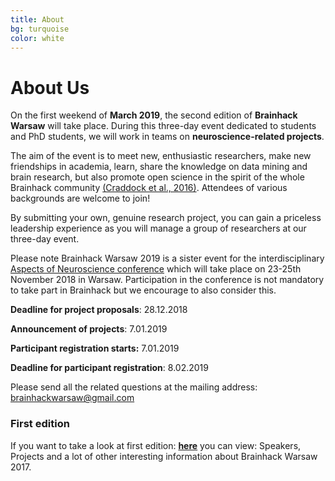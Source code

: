 ```yaml
---
title: About
bg: turquoise
color: white
---
```


# About Us



On the first weekend of **March 2019**, the second edition of **Brainhack Warsaw** will take place. During this three-day event dedicated to students and PhD students, we will work in teams on **neuroscience-related projects**.

The aim of the event is to meet new, enthusiastic researchers, make new friendships in academia, learn, share the knowledge on data mining and brain research, but also promote open science in the spirit of the whole Brainhack community [(Craddock et al., 2016)](https://gigascience.biomedcentral.com/articles/10.1186/s13742-016-0121-x). Attendees of various backgrounds are welcome to join!

By submitting your own, genuine research project, you can gain a priceless leadership experience as you will manage a group of researchers at our three-day event.

Please note Brainhack Warsaw 2019 is a sister event for the interdisciplinary  [Aspects of Neuroscience conference](http://neuroaspects.org/)  which will take place on 23-25th November 2018 in Warsaw.
Participation in the conference is not mandatory to take part in Brainhack but we encourage to also consider this.




**Deadline for project proposals**:                     28.12.2018

**Announcement of projects**:                            7.01.2019

**Participant registration starts:**                     7.01.2019

**Deadline for participant registration**:               8.02.2019

Please send all the related questions at the mailing address: [brainhackwarsaw@gmail.com](mailto:brainhackwarsaw@gmail.com)

### First edition
If you want to take a look at first edition: [**here**](https://brainhackwarsaw2017.github.io/) you can view: Speakers, Projects and a lot of other interesting information about Brainhack Warsaw 2017.


<!--Also, please team up with us! Join our channel (#brainhack-warsaw-2017) on [Brainhack Slack](https://brainhack-slack-invite.herokuapp.com/) for updated information on the developing Hackathon content and to contribute your own ideas.-->
